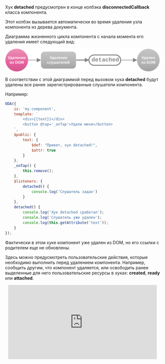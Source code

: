 Хук **detached** предусмотрен в конце колбэка **disconnectedCallback** класса компонента.

Этот колбэк вызывается автоматически во время удаления узла компонента из дерева документа.

Диаграмма жизненного цикла компонента с начала момента его удаления имеет следующий вид:

![Диаграмма для хука detached](./learn/_images/hook-detached.svg "Хук удаления detached")

В соответствии с этой диаграммой перед вызовом хука **detached** будут удалены все ранее зарегистрированные слушатели компонента.

Например:

```javascript _run_edit_console_[my-component.js]
ODA({
    is: 'my-component',
    template: `
        <div>{{text}}</div>
        <button @tap='_onTap'>Удали меня</button>
    `,
    $public: {
        text: {
            $def: "Привет, хук detached!",
            $attr: true
        }
    },
    _onTap() {
        this.remove();
    },
    $listeners: {
        detached() {
            console.log('Слушатель задан')
        }
    },
    detached() {
        console.log('Хук detached сработал');
        console.log('Слушатель уже удален');
        console.log(this.getAttribute('text'));
    }
});
```

Фактически в этом хуке компонент уже удален из DOM, но его ссылки с родителем еще не обновлены.

Здесь можно предусмотреть пользовательские действия, которые необходимо выполнить перед удалением компонента. Например, сообщить другим, что компонент удаляется, или освободить ранее выделенные для него пользовательские ресурсы в хуках: **created**, **ready** или **attached**.

<div style="position:relative;padding-bottom:48%; margin:10px">
    <iframe src="https://www.youtube.com/embed/5MdGLwZtjxc?start=0" frameborder="0" allow="accelerometer; autoplay; encrypted-media; gyroscope; picture-in-picture" allowfullscreen
    	style="position:absolute;width:100%;height:100%;"></iframe>
</div>
